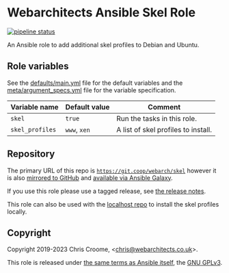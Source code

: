 # Webarchitects Ansible Skel Role

[![pipeline status](https://git.coop/webarch/skel/badges/master/pipeline.svg)](https://git.coop/webarch/skel/-/commits/master)

An Ansible role to add additional skel profiles to Debian and Ubuntu.

## Role variables

See the [defaults/main.yml](defaults/main.yml) file for the default variables and the [meta/argument_specs.yml](meta/argument_specs.yml) file for the variable specification.

| Variable name        | Default value    | Comment                             |
|----------------------|------------------|-------------------------------------|
| `skel`               | `true`           | Run the tasks in this role.         |
| `skel_profiles`      | `www`, `xen`     | A list of skel profiles to install. |

## Repository

The primary URL of this repo is [`https://git.coop/webarch/skel`](https://git.coop/webarch/skel) however it is also [mirrored to GitHub](https://github.com/webarch-coop/ansible-role-skel) and [available via Ansible Galaxy](https://galaxy.ansible.com/chriscroome/skel).

If you use this role please use a tagged release, see [the release notes](https://git.coop/webarch/skel/-/releases).

This role can also be used with the [localhost repo](https://git.coop/webarch/localhost) to install the skel profiles locally.

## Copyright

Copyright 2019-2023 Chris Croome, &lt;[chris@webarchitects.co.uk](mailto:chris@webarchitects.co.uk)&gt;.

This role is released under [the same terms as Ansible itself](https://github.com/ansible/ansible/blob/devel/COPYING), the [GNU GPLv3](LICENSE).
